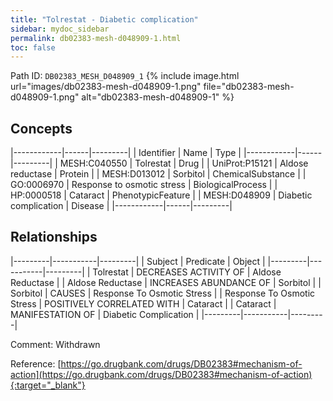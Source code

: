 ```yaml
---
title: "Tolrestat - Diabetic complication"
sidebar: mydoc_sidebar
permalink: db02383-mesh-d048909-1.html
toc: false 
---
```



Path ID: `DB02383_MESH_D048909_1`
{% include image.html url="images/db02383-mesh-d048909-1.png" file="db02383-mesh-d048909-1.png" alt="db02383-mesh-d048909-1" %}

## Concepts

|------------|------|---------|
| Identifier | Name | Type    |
|------------|------|---------|
| MESH:C040550 | Tolrestat | Drug |
| UniProt:P15121 | Aldose reductase | Protein |
| MESH:D013012 | Sorbitol | ChemicalSubstance |
| GO:0006970 | Response to osmotic stress | BiologicalProcess |
| HP:0000518 | Cataract | PhenotypicFeature |
| MESH:D048909 | Diabetic complication | Disease |
|------------|------|---------|

## Relationships

|---------|-----------|---------|
| Subject | Predicate | Object  |
|---------|-----------|---------|
| Tolrestat | DECREASES ACTIVITY OF | Aldose Reductase |
| Aldose Reductase | INCREASES ABUNDANCE OF | Sorbitol |
| Sorbitol | CAUSES | Response To Osmotic Stress |
| Response To Osmotic Stress | POSITIVELY CORRELATED WITH | Cataract |
| Cataract | MANIFESTATION OF | Diabetic Complication |
|---------|-----------|---------|

Comment: Withdrawn

Reference: [https://go.drugbank.com/drugs/DB02383#mechanism-of-action](https://go.drugbank.com/drugs/DB02383#mechanism-of-action){:target="_blank"}